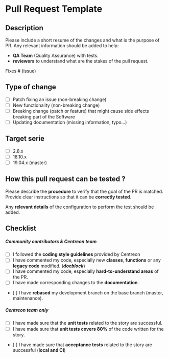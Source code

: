 <h1> Pull Request Template </h1>

<h2> Description </h2>

Please include a short resume of the changes and what is the purpose of PR. Any relevant information should be added to help:
* **QA Team** (Quality Assurance) with tests.
* **reviewers** to understand what are the stakes of the pull request.

Fixes # (issue)

<h2> Type of change </h2>

- [ ] Patch fixing an issue (non-breaking change)
- [ ] New functionality (non-breaking change)
- [ ] Breaking change (patch or feature) that might cause side effects breaking part of the Software
- [ ] Updating documentation (missing information, typo...)

<h2> Target serie </h2>

- [ ] 2.8.x
- [ ] 18.10.x
- [ ] 19.04.x (master)

<h2> How this pull request can be tested ? </h2>

Please describe the **procedure** to verify that the goal of the PR is matched. Provide clear instructions so that it can be **correctly tested**.

Any **relevant details** of the configuration to perform the test should be added.

<h2> Checklist </h2>

<h5> Community contributors & Centreon team </h5>

- [ ] I followed the **coding style guidelines** provided by Centreon
- [ ] I have commented my code, especially new **classes**, **functions** or any **legacy code** modified. (***docblock***)
- [ ] I have commented my code, especially **hard-to-understand areas** of the PR.
- [ ] I have made corresponding changes to the **documentation**.
- [ ] I have **rebased** my development branch on the base branch (master, maintenance).

<h5> Centreon team only </h5>

- [ ] I have made sure that the **unit tests** related to the story are successful.
- [ ] I have made sure that **unit tests covers 80%** of the code written for the story.
- [ ] I have made sure that **acceptance tests** related to the story are successful (**local and CI**)
